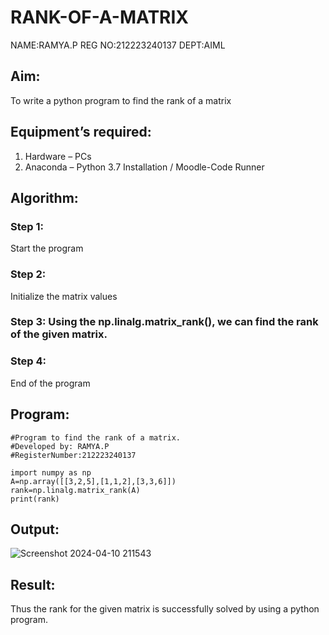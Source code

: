 # RANK-OF-A-MATRIX
NAME:RAMYA.P
REG NO:212223240137
DEPT:AIML

## Aim:
To write a python program to find the rank of a matrix
## Equipment’s required:
1. 	Hardware – PCs
2. 	Anaconda – Python 3.7 Installation / Moodle-Code Runner
## Algorithm:
### Step 1:
Start the program
### Step 2: 
Initialize the matrix values
### Step 3: Using the np.linalg.matrix_rank(), we can find the rank of the given matrix.
### Step 4: 
End of the program
## Program:
```
#Program to find the rank of a matrix.
#Developed by: RAMYA.P
#RegisterNumber:212223240137

import numpy as np
A=np.array([[3,2,5],[1,1,2],[3,3,6]])
rank=np.linalg.matrix_rank(A)
print(rank)
```
## Output:
![Screenshot 2024-04-10 211543](https://github.com/23014107/RANK-OF-A-MATRIX/assets/151625620/85c22926-8f59-43f5-92d2-4f313b91e6bd)

## Result:
Thus the rank for the given matrix is successfully solved by  using a python program.

